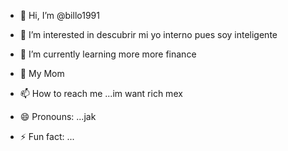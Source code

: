 - 👋 Hi, I’m @billo1991
- 👀 I’m interested in descubrir mi yo interno pues soy inteligente 
- 🌱 I’m currently learning more more finance
- 💞️ My Mom
- 📫 How to reach me ...im want rich mex
- 😄 Pronouns: ...jak


- ⚡ Fun fact: ...

<!---
billo1991/billo1991 is a ✨ special ✨ repository because its `README.md` (this file) appears on your GitHub profile.
You can click the Preview link to take a look at your changes.
--->
